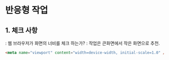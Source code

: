 # 반응형 작업

## 1. 체크 사항

: 웹 브라우저가 화면의 너비를 체크 하는가?
: 작업은 큰화면에서 작은 화면으로 추천.

````html
<meta name="viewport" content="width=device-width, initial-scale=1.0" /> ```html
````
